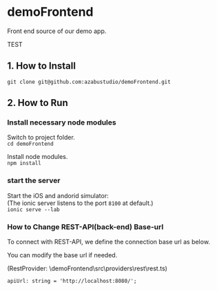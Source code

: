 # demoFrontend
Front end source of our demo app.

TEST
## 1. How to Install
```git clone git@github.com:azabustudio/demoFrontend.git```

## 2. How to Run
### Install necessary node modules
Switch to project folder.<br>
```cd demoFrontend```

Install node modules.<br>
```npm install```

### start the server
Start the iOS and andorid simulator: <br>
(The ionic server listens to the port `8100` at default.)<br>
```ionic serve --lab```

### How to Change REST-API(back-end) Base-url
To connect with REST-API, we define the connection base url as below. 

You can modify the base url if needed.

(RestProvider: \demoFrontend\src\providers\rest\rest.ts)

```apiUrl: string = 'http://localhost:8080/';```


